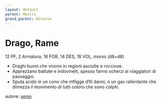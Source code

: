 ```yaml
---
layout: default
parent: Mostri
grand_parent: Risorse
---
```


# Drago, Rame
12 PF, 2 Armatura, 16 FOR, 14 DES, 18 VOL, morso (d8+d8)
- Draghi buoni che vivono in regioni asciutte e rocciose.
- Apprezzano battute e indovinelli, spesso fanno scherzi ai viaggiatori di passaggio.
- Sputa acido in un cono che infligge d10 danni, o un gas rallentante che dimezza il movimento di tutti coloro che sono colpiti.

autore: [xenio](https://xenioinabottle.blogspot.com)
